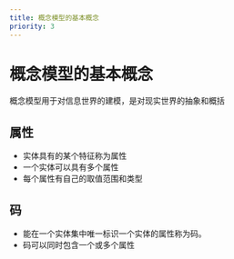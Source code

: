 ```yaml
---
title: 概念模型的基本概念
priority: 3
---
```


# 概念模型的基本概念

概念模型用于对信息世界的建模，是对现实世界的抽象和概括

## 属性

- 实体具有的某个特征称为属性
- 一个实体可以具有多个属性
- 每个属性有自己的取值范围和类型

## 码

- 能在一个实体集中唯一标识一个实体的属性称为码。
- 码可以同时包含一个或多个属性